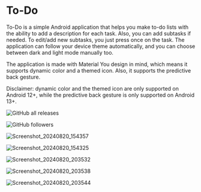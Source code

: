 # To-Do

To-Do is a simple Android application that helps you make to-do lists with the ability to add a description for each task. Also, you can add subtasks if needed. To edit/add new subtasks, you just press once on the task. The application can follow your device theme automatically, and you can choose between dark and light mode manually too.

The application is made with Material You design in mind, which means it supports dynamic color and a themed icon. Also, it supports the predictive back gesture.

Disclaimer: dynamic color and the themed icon are only supported on Android 12+, while the predictive back gesture is only supported on Android 13+.

![GitHub all releases](https://img.shields.io/github/downloads/TheGeekyGuy2049/To-Do/total?color=green)


![GitHub followers](https://img.shields.io/github/followers/TheGeekyGuy2049)

![Screenshot_20240820_154357](https://github.com/user-attachments/assets/557b88ba-9f69-422c-9216-acd3b3524873)

![Screenshot_20240820_154325](https://github.com/user-attachments/assets/0c28b426-0736-490e-af3b-a9b46e4dd9f7 )

![Screenshot_20240820_203532](https://github.com/user-attachments/assets/0db95720-da99-4e8e-b3aa-cecfcba46428)

![Screenshot_20240820_203538](https://github.com/user-attachments/assets/21d4e7ab-2f81-4889-b14a-a1a2e80e897b)

![Screenshot_20240820_203544](https://github.com/user-attachments/assets/db7998f9-4883-4b98-ac12-b23c0a626c5d)






